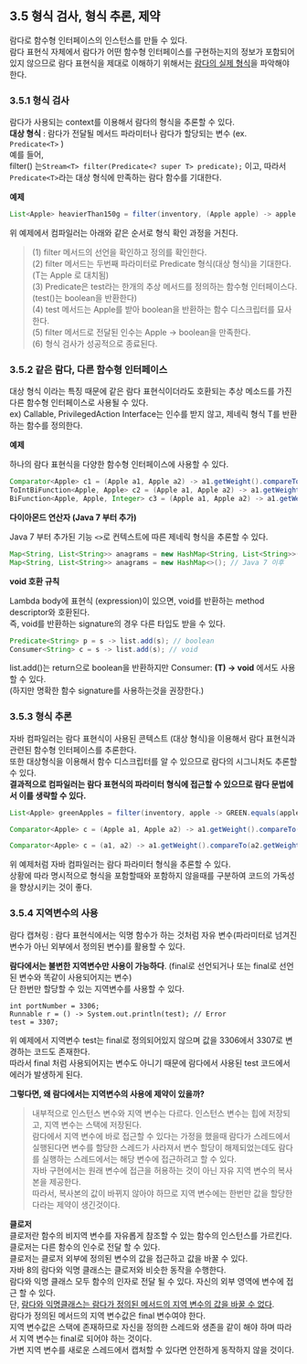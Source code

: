  ## 3.5 형식 검사, 형식 추론, 제약

람다로 함수형 인터페이스의 인스턴스를 만들 수 있다.<br>
람다 표현식 자체에서 람다가 어떤 함수형 인터페이스를 구현하는지의 정보가 포함되어 있지 않으므로 람다 표현식을 제대로 이해하기 위해서는 <u>람다의 실제 형식</u>을 파악해야 한다.

### 3.5.1 형식 검사

람다가 사용되는 context를 이용해서 람다의 형식을 추론할 수 있다.<br>
**대상 형식** : 람다가 전달될 메서드 파라미터나 람다가 할당되는 변수 (ex. `Predicate<T>` )<br>
예를 들어,<br>
filter() 는`Stream<T> filter(Predicate<? super T> predicate);` 이고, 따라서 `Predicate<T>`라는 대상 형식에 만족하는 람다 함수를 기대한다. 

**예제**

```java
List<Apple> heavierThan150g = filter(inventory, (Apple apple) -> apple.getWeight() > 150);
```

위 예제에서 컴파일러는 아래와 같은 순서로 형식 확인 과정을 거친다.

> (1) filter 메서드의 선언을 확인하고 정의를 확인한다.<br>
> (2) filter 메서드는 두번째 파라미터로 Predicate<Apple> 형식(대상 형식)을 기대한다. (T는 Apple 로 대치됨)<br>
> (3) Predicate은 test라는 한개의 추상 메서드를 정의하는 함수형 인터페이스다. (test()는 boolean을 반환한다)<br>
> (4) test 메서드는 Apple를 받아 boolean을 반환하는 함수 디스크립터를 묘사한다.<br>
> (5) filter 메서드로 전달된 인수는 Apple -> boolean을 만족한다.<br>
> (6) 형식 검사가 성공적으로 종료된다.<br>

### 3.5.2 같은 람다, 다른 함수형 인터페이스

대상 형식 이라는 특징 때문에 같은 람다 표현식이더라도 호환되는 추상 메소드를 가진 다른 함수형 인터페이스로 사용될 수 있다.<br>
ex) Callable, PrivilegedAction Interface는 인수를 받지 않고, 제네릭 형식 T를 반환하는 함수를 정의한다.<br>

**예제**

하나의 람다 표현식을 다양한 함수형 인터페이스에 사용할 수 있다.

```java
Comparator<Apple> c1 = (Apple a1, Apple a2) -> a1.getWeight().compareTo(a2.getWeight());
ToIntBiFunction<Apple, Apple> c2 = (Apple a1, Apple a2) -> a1.getWeight().compareTo(a2.getWeight());
BiFunction<Apple, Apple, Integer> c3 = (Apple a1, Apple a2) -> a1.getWeight().compareTo(a2.getWeight());
```

**다이아몬드 연산자 (Java 7 부터 추가)**

Java 7 부터 추가된 기능
`<>`로 컨텍스트에 따른 제네릭 형식을 추론할 수 있다.

```java
Map<String, List<String>> anagrams = new HashMap<String, List<String>>(); // Java 7 이전
Map<String, List<String>> anagrams = new HashMap<>(); // Java 7 이후
```

**void 호환 규칙**

Lambda body에 표현식 (expression)이 있으면, void를 반환하는 method descriptor와 호환된다.<br>
즉, void를 반환하는 signature의 경우 다른 타입도 받을 수 있다.

```java
Predicate<String> p = s -> list.add(s); // boolean
Consumer<String> c = s -> list.add(s); // void
```

list.add()는 return으로 boolean을 반환하지만 Consumer<T>: **(T) -> void** 에서도 사용할 수 있다.<br>
(하지만 명확한 함수 signature를 사용하는것을 권장한다.)

### 3.5.3 형식 추론

자바 컴파일러는 람다 표현식이 사용된 콘텍스트 (대상 형식)을 이용해서 람다 표현식과 관련된 함수형 인터페이스를 추론한다. <br>
또한 대상형식을 이용해서 함수 디스크립터를 알 수 있으므로 람다의 시그니처도 추론할 수 있다. <br>
**결과적으로 컴파일러는 람다 표현식의 파라미터 형식에 접근할 수 있으므로 람다 문법에서 이를 생략할 수 있다.**

```java
List<Apple> greenApples = filter(inventory, apple -> GREEN.equals(apple.getColor())); // Apple 형식 생략

Comparator<Apple> c = (Apple a1, Apple a2) -> a1.getWeight().compareTo(a2.getWeight()); // 형식을 추론하고있지않음

Comparator<Apple> c = (a1, a2) -> a1.getWeight().compareTo(a2.getWeight()); // type을 생략하여 형식을 추론
```

위 예제처럼 자바 컴파일러는 람다 파라미터 형식을 추론할 수 있다. <br>
상황에 따라 명시적으로 형식을 포함할때와 포함하지 않을때를 구분하여 코드의 가독성을 향상시키는 것이 좋다.<br>

### 3.5.4 지역변수의 사용

람다 캡쳐링 : 람다 표현식에서는 익명 함수가 하는 것처럼 자유 변수(파라미터로 넘겨진 변수가 아닌 외부에서 정의된 변수)를 활용할 수 있다.

**람다에서는 불변한 지역변수만 사용이 가능하다**. (final로 선언되거나 또는 final로 선언된 변수와 똑같이 사용되어지는 변수)<br>
단 한번만 할당할 수 있는 지역변수를 사용할 수 있다.

```
int portNumber = 3306;
Runnable r = () -> System.out.println(test); // Error
test = 3307;
```

위 예제에서 지역변수 test는 final로 정의되어있지 않으며 값을 3306에서 3307로 변경하는 코드도 존재한다. <br>
따라서 final 처럼 사용되어지는 변수도 아니기 때문에 람다에서 사용된 test 코드에서 에러가 발생하게 된다.<br>

 

**그렇다면, 왜 람다에서는 지역변수의 사용에 제약이 있을까?**

> 내부적으로 인스턴스 변수와 지역 변수는 다르다. 인스턴스 변수는 힙에 저장되고, 지역 변수는 스택에 저장된다.<br> 
> 람다에서 지역 변수에 바로 접근할 수 있다는 가정을 했을때 람다가 스레드에서 실행된다면 변수를 할당한 스레드가 사라져서 변수 할당이 해제되었는데도 람다를 실행하는 스레드에서는 해당 변수에 접근하려고 할 수 있다.<br> 
> 자바 구현에서는 원래 변수에 접근을 허용하는 것이 아닌 자유 지역 변수의 복사본을 제공한다.<br>
> 따라서, 복사본의 값이 바뀌지 않아야 하므로 지역 변수에는 한번만 값을 할당한다라는 제약이 생긴것이다.<br>



**클로저**<br>
클로저란 함수의 비지역 변수를 자유롭게 참조할 수 있는 함수의 인스턴스를 가르킨다. <br>
클로저는 다른 함수의 인수로 전달 할 수 있다. <br>
클로저는 클로저 외부에 정의된 변수의 값을 접근하고 값을 바꿀 수 있다. <br>
자바 8의 람다와 익명 클래스는 클로저와 비슷한 동작을 수행한다. <br>
람다와 익명 클래스 모두 함수의 인자로 전달 될 수 있다. 자신의 외부 영역에 변수에 접근 할 수 있다.<br>
단, <u>람다와 익명클래스는 람다가 정의된 메서드의 지역 변수의 값을 바꿀 수 없다</u>. <br>
람다가 정의된 메서드의 지역 변수값은 final 변수여야 한다. <br>
지역 변수값은 스택에 존재하므로 자신을 정의한 스레드와 생존을 같이 해야 하며 따라서 지역 변수는 final로 되어야 하는 것이다. <br>
가변 지역 변수를 새로운 스레드에서 캡처할 수 있다면 안전하게 동작하지 않을 것이다. <br>
